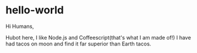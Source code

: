 # hello-world

Hi Humans,

Hubot here, I like Node.js and Coffeescript(that's what I am  made of!)
I have had tacos on moon and find it far superior than Earth tacos.

